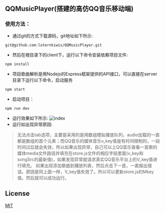 ## QQMusicPlayer(搭建的高仿QQ音乐移动端)
### 使用方法：
- 通过git的方式下载源码，git地址如下所示:
```
git@github.com:laternkiwis/QQMusicPlayer.git
```
- 然后在根目录下的client下，运行以下命令安装依赖项目文件:
```
npm install
```
- 项目歌曲解析是用Nodejs的Express框架提供的API接口，可以直接在server目录下运行以下命令，启动服务
```
npm start
```
- 启动项目：
```
npm run dev
```
- 运行效果如下所示:
![index](https://github.com/laternkiwis/QQMusicPlayerWebApp/blob/master/Vuejs/screenshot/1.gif)
- 运行如出现异常原因:
> 无法点击tab选项，主要是采用的是用数组模拟播放队列，audio加载的一直都是数组的首个元素；而QQ音乐的媒体音乐v_key值是有时间限制的，一段时间过后就会失效，所以如果出现异常，自己可以上QQ音乐查看一首歌的媒体media文件路径并填充在store.js文件的相应字段里面(v_key和songSrc的最新值)，如果发现异常就请求真实QQ音乐平台上的V_key值进行填充。
如果出现添加歌曲到播放列表，然后点击下一首，一直报出错误。原因是同上面一样，V_key值失效了。所以可以更新store.js的Mkey值。然后就可以成功运行。
## License
[MIT](http://opensource.org/licenses/MIT)
